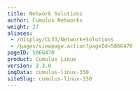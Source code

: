 ```yaml
---
title: Network Solutions
author: Cumulus Networks
weight: 27
aliases:
 - /display/CL33/Network+Solutions
 - /pages/viewpage.action?pageId=5866470
pageID: 5866470
product: Cumulus Linux
version: 3.3.0
imgData: cumulus-linux-330
siteSlug: cumulus-linux-330
---
```

<article id="html-search-results" class="ht-content" style="display: none;">

</article>

<footer id="ht-footer">

</footer>
